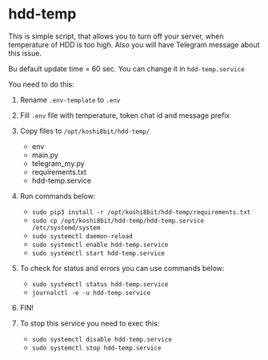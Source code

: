 # hdd-temp
This is simple script, that allows you to turn off your server, when temperature of HDD is too high.
Also you will have Telegram message about this issue.

Bu default update time = 60 sec. You can change it in `hdd-temp.service`

You need to do this:
1. Rename `.env-template` to `.env`
2. Fill `.env` file with temperature, token chat id and message prefix
3. Copy files to `/opt/koshi8bit/hdd-temp/`
   * env
   * main.py
   * telegram_my.py
   * requirements.txt 
   * hdd-temp.service 
4. Run commands below:
   * `sudo pip3 install -r /opt/koshi8bit/hdd-temp/requirements.txt`
   * `sudo cp /opt/koshi8bit/hdd-temp/hdd-temp.service /etc/systemd/system`
   * `sudo systemctl daemon-reload`
   * `sudo systemctl enable hdd-temp.service`
   * `sudo systemctl start hdd-temp.service`
    
5. To check for status and errors you can use commands below:
   * `sudo systemctl status hdd-temp.service`
   * `journalctl -e -u hdd-temp.service` 
    
6. FIN!

7. To stop this service you need to exec this:
   * `sudo systemctl disable hdd-temp.service`
   * `sudo systemctl stop hdd-temp.service` 